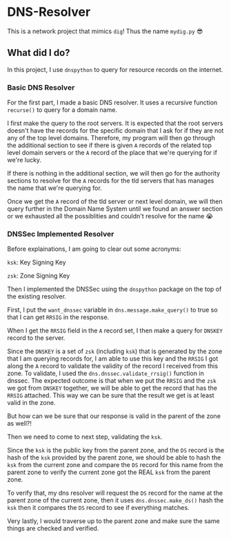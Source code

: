 # DNS-Resolver
This is a network project that mimics `dig`! Thus the name `mydig.py` :sunglasses:

## What did I do?
In this project, I use `dnspython` to query for resource records on the internet.

### Basic DNS Resolver
For the first part, I made a basic DNS resolver. It uses a recursive function `recurse()` to query for a domain name.

I first make the query to the root servers. It is expected that the root servers doesn't have the records for the specific domain that I ask for if they are not any of the top level domains. Therefore, my program will then go through the additional section to see if there is given `A` records of the related top level domain servers or the `A` record of the place that we're querying for if we're lucky.

If there is nothing in the additional section, we will then go for the authority sections to resolve for the `A` records for the tld servers that has manages the name that we're querying for.

Once we get the `A` record of the tld server or next level domain, we will then query further in the Domain Name System until we found an answer section or we exhausted all the possiblities and couldn't resolve for the name :sob:

### DNSSec Implemented Resolver
Before explainations, I am going to clear out some acronyms:

`ksk`: Key Signing Key

`zsk`: Zone Signing Key

Then I implemented the DNSSec using the `dnspython` package on the top of the existing resolver.

First, I put the `want_dnssec` variable in `dns.message.make_query()` to true so that I can get `RRSIG` in the response.

When I get the `RRSIG` field in the `A` record set, I then make a query for `DNSKEY` record to the server.

Since the `DNSKEY` is a set of `zsk` (including `ksk`) that is generated by the zone that I am querying records for, I am able to use this key and the `RRSIG` I got along the `A` record to validate the validity of the record I received from this zone. To validate, I used the `dns.dnssec.validate_rrsig()` function in dnssec. The expected outcome is that when we put the `RRSIG` and the `zsk` we got from `DNSKEY` together, we will be able to get the record that has the `RRSIG` attached. This way we can be sure that the result we get is at least valid in the zone.

But how can we be sure that our response is valid in the parent of the zone as well?!

Then we need to come to next step, validating the `ksk`.

Since the `ksk` is the public key from the parent zone, and the `DS` record is the hash of the `ksk` provided by the parent zone, we should be able to hash the `ksk` from the current zone and compare the `DS` record for this name from the parent zone to verify the current zone got the REAL `ksk` from the parent zone.

To verify that, my dns resolver will request the `DS` record for the name at the parent zone of the current zone, then it uses `dns.dnssec.make_ds()` hash the `ksk` then it compares the `DS` record to see if everything matches.

Very lastly, I would traverse up to the parent zone and make sure the same things are checked and verified.

